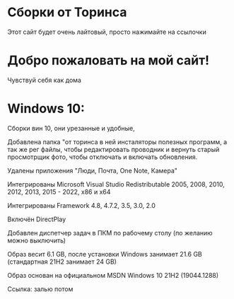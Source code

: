 # Сборки от Торинса
Этот сайт будет очень лайтовый, просто нажимайте на ссылочки
# Добро пожаловать на мой сайт!
Чувствуй себя как дома
# Windows 10:
Сборки вин 10, они урезанные и удобные, 

Добавлена папка "от торинса в ней инсталяторы полезных программ, а так же рег файлы, чтобы редактировать проводник и вернуть старый просмотрщик фото, чтобы отключать и включать обновления.

Удалены приложения "Люди, Почта, One Note, Камера"

Интегрированы Microsoft Visual Studio Redistributable 2005, 2008, 2010, 2012, 2013, 2015 - 2022, x86 и x64

Интегрированы Framework 4.8, 4.7.2, 3.5, 3.0, 2.0

Включён DirectPlay 

Добавлен диспетчер задач в ПКМ по рабочему столу (по желанию можно выключить)

Образ весит 6.1 GB, после установки Windows занимает 21.6 GB (стандартная 21H2 занимает 24 GB)

Образ основан на официальном MSDN Windows 10 21H2 (19044.1288)

Ссылка: залью потом
